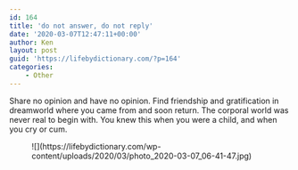 ```yaml
---
id: 164
title: 'do not answer, do not reply'
date: '2020-03-07T12:47:11+00:00'
author: Ken
layout: post
guid: 'https://lifebydictionary.com/?p=164'
categories:
    - Other
---
```


Share no opinion and have no opinion. Find friendship and gratification in dreamworld where you came from and soon return. The corporal world was never real to begin with. You knew this when you were a child, and when you cry or cum.

<figure class="wp-block-image size-large">![](https://lifebydictionary.com/wp-content/uploads/2020/03/photo_2020-03-07_06-41-47.jpg)</figure>